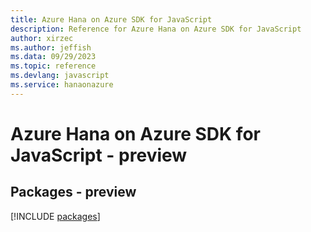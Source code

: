 ```yaml
---
title: Azure Hana on Azure SDK for JavaScript
description: Reference for Azure Hana on Azure SDK for JavaScript
author: xirzec
ms.author: jeffish
ms.data: 09/29/2023
ms.topic: reference
ms.devlang: javascript
ms.service: hanaonazure
---
```

# Azure Hana on Azure SDK for JavaScript - preview
## Packages - preview
[!INCLUDE [packages](hana-on-azure-index.md)]